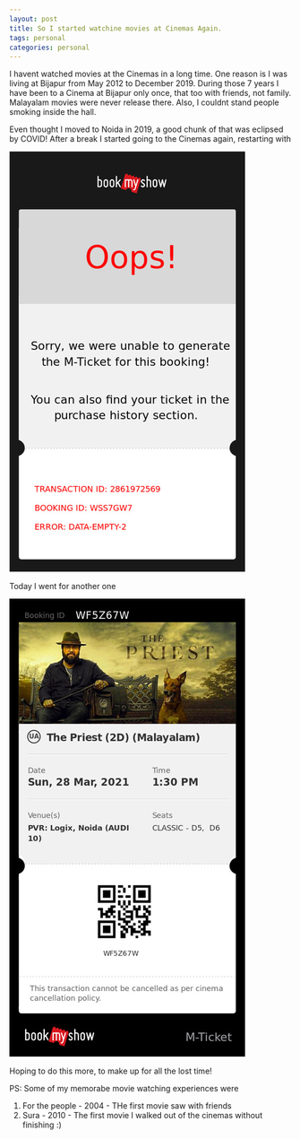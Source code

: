```yaml
---
layout: post
title: So I started watchine movies at Cinemas Again. 
tags: personal
categories: personal
---
```


I havent watched movies at the Cinemas in a long time. One reason is I was living at Bijapur from May 2012 to December 2019. During those 7 years I have been to a Cinema at Bijapur only once, that too with friends, not family. Malayalam movies were never release there. Also, I couldnt stand people smoking inside the hall. 

Even thought I moved to Noida in 2019, a good chunk of that was eclipsed by COVID! After a break I started going to the Cinemas again, restarting with

![Tom and Jerry](/assets/media/movies/TomAndJerry.jpg)

Today I went for another one

![The Priest](/assets/media/movies/ThePriest.jpg)


Hoping to do this more, to make up for all the lost time!

PS: Some of my memorabe movie watching experiences were
1. For the people - 2004 - THe first movie saw with friends
2. Sura - 2010 - The first movie I walked out of the cinemas without finishing :)
